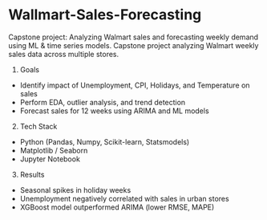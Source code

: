 # Wallmart-Sales-Forecasting
Capstone project: Analyzing Walmart sales and forecasting weekly demand using ML &amp; time series models.
Capstone project analyzing Walmart weekly sales data across multiple stores.

1. Goals
- Identify impact of Unemployment, CPI, Holidays, and Temperature on sales
- Perform EDA, outlier analysis, and trend detection
- Forecast sales for 12 weeks using ARIMA and ML models

2. Tech Stack
- Python (Pandas, Numpy, Scikit-learn, Statsmodels)
- Matplotlib / Seaborn
- Jupyter Notebook

3. Results
- Seasonal spikes in holiday weeks
- Unemployment negatively correlated with sales in urban stores
- XGBoost model outperformed ARIMA (lower RMSE, MAPE)


